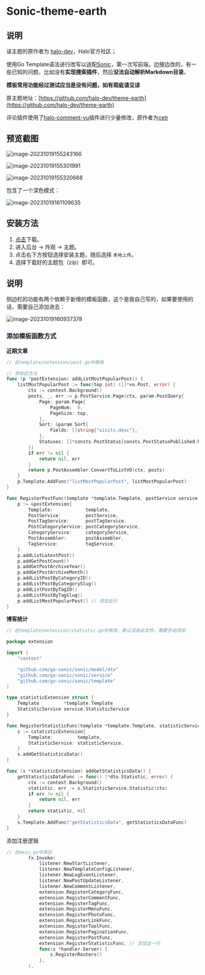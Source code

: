 # Sonic-theme-earth

## 说明

该主题的原作者为 [halo-dev](https://github.com/halo-dev)，Halo官方社区；

使用Go Template语法进行改写以适配[Sonic](https://github.com/go-sonic/sonic)，第一次写前端，边搜边改的，有一些已知的问题，比如没有**实现搜索插件**，然后**没法自动解析Markdown目录**。

**模板常用功能经过测试应当是没有问题，如有瑕疵请见谅**

原主题地址：[https://github.com/halo-dev/theme-earth](https://github.com/halo-dev/theme-earth)

评论插件使用了[halo-comment-yu](https://github.com/cetr/halo-comment-yu)插件进行少量修改，原作者为[cetr](https://github.com/cetr)

## 预览截图
![image-20231019155243166](https://meepoljd.oss-cn-hangzhou.aliyuncs.com/img/image-20231019155243166.png)

![image-20231019155301991](https://meepoljd.oss-cn-hangzhou.aliyuncs.com/img/image-20231019155301991.png)

![image-20231019155320668](https://meepoljd.oss-cn-hangzhou.aliyuncs.com/img/image-20231019155320668.png)

包含了一个深色模式：

![image-20231019161109635](https://meepoljd.oss-cn-hangzhou.aliyuncs.com/img/image-20231019161109635.png)

## 安装方法

1. [点击](https://github.com/hooxuu/sonic-theme-Journal/archive/master.zip)下载。
2. 进入后台 -> 外观 -> 主题。
3. 点击右下方按钮选择安装主题，随后选择 `本地上传`。
4. 选择下载好的主题包（zip）即可。

## 说明

侧边栏的功能有两个依赖于新增的模板函数，这个是我自己写的，如果要使用的话，需要自己添加进去：

![image-20231019160937378](https://meepoljd.oss-cn-hangzhou.aliyuncs.com/img/image-20231019160937378.png)

### 添加模板函数方式

**近期文章**

```go
// 在template/extension/post.go中修改

// 添加此方法
func (p *postExtension) addListMostPopularPost() {
	listMostPopularPost := func(top int) ([]*vo.Post, error) {
		ctx := context.Background()
		posts, _, err := p.PostService.Page(ctx, param.PostQuery{
			Page: param.Page{
				PageNum:  0,
				PageSize: top,
			},
			Sort: &param.Sort{
				Fields: []string{"visits,desc"},
			},
			Statuses: []*consts.PostStatus{consts.PostStatusPublished.Ptr()},
		})
		if err != nil {
			return nil, err
		}
		return p.PostAssembler.ConvertToListVO(ctx, posts)
	}
	p.Template.AddFunc("listMostPopularPost", listMostPopularPost)
}

func RegisterPostFunc(template *template.Template, postService service.PostService, postTagService service.PostTagService, postCategoryService service.PostCategoryService, categoryService service.CategoryService, postAssembler assembler.PostAssembler, tagService service.TagService) {
	p := &postExtension{
		Template:            template,
		PostService:         postService,
		PostTagService:      postTagService,
		PostCategoryService: postCategoryService,
		CategoryService:     categoryService,
		PostAssembler:       postAssembler,
		TagService:          tagService,
	}
	p.addListLatestPost()
	p.addGetPostCount()
	p.addGetPostArchiveYear()
	p.addGetPostArchiveMonth()
	p.addListPostByCategoryID()
	p.addListPostByCategorySlug()
	p.addListPostByTagID()
	p.addListPostByTagSlug()
	p.addListMostPopularPost() // 添加此行
}
```

**博客统计**

```go
// 在template/extension/statistic.go中修改，默认没有此文件，需要手动添加

package extension

import (
	"context"

	"github.com/go-sonic/sonic/model/dto"
	"github.com/go-sonic/sonic/service"
	"github.com/go-sonic/sonic/template"
)

type statisticExtension struct {
	Template         *template.Template
	StatisticService service.StatisticService
}

func RegisterStatisticFunc(template *template.Template, statisticService service.StatisticService) {
	s := &statisticExtension{
		Template:         template,
		StatisticService: statisticService,
	}
	s.addGetStatisticsData()
}

func (s *statisticExtension) addGetStatisticsData() {
	getStatisticsDataFunc := func() (*dto.Statistic, error) {
		ctx := context.Background()
		statistic, err := s.StatisticService.Statistic(ctx)
		if err != nil {
			return nil, err
		}
		return statistic, nil
	}
	s.Template.AddFunc("getStatisticsData", getStatisticsDataFunc)
}
```

添加注册逻辑

```go
// 在main.go中添加
		fx.Invoke(
			listener.NewStartListener,
			listener.NewTemplateConfigListener,
			listener.NewLogEventListener,
			listener.NewPostUpdateListener,
			listener.NewCommentListener,
			extension.RegisterCategoryFunc,
			extension.RegisterCommentFunc,
			extension.RegisterTagFunc,
			extension.RegisterMenuFunc,
			extension.RegisterPhotoFunc,
			extension.RegisterLinkFunc,
			extension.RegisterToolFunc,
			extension.RegisterPaginationFunc,
			extension.RegisterPostFunc,
			extension.RegisterStatisticFunc, // 添加这一行
			func(s *handler.Server) {
				s.RegisterRouters()
			},
		),
```

